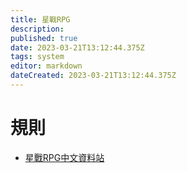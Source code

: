 ```yaml
---
title: 星戰RPG
description: 
published: true
date: 2023-03-21T13:12:44.375Z
tags: system
editor: markdown
dateCreated: 2023-03-21T13:12:44.375Z
---
```


# 規則
- [星戰RPG中文資料站](https://sites.google.com/view/mos-eisley-cantina/)
